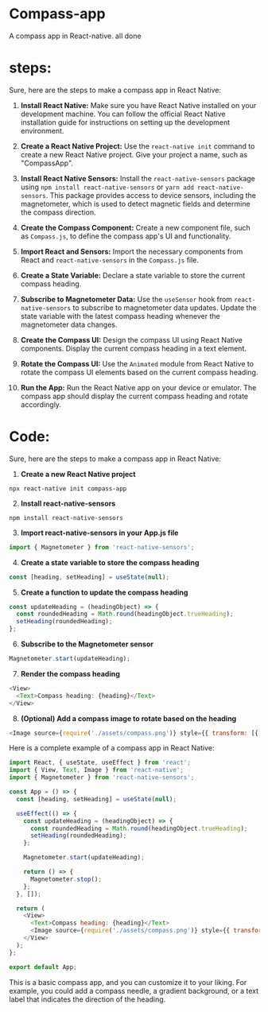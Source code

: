# Compass-app
A compass app in React-native. all done

# steps:
Sure, here are the steps to make a compass app in React Native:

1. **Install React Native:** Make sure you have React Native installed on your development machine. You can follow the official React Native installation guide for instructions on setting up the development environment.

2. **Create a React Native Project:** Use the `react-native init` command to create a new React Native project. Give your project a name, such as "CompassApp".

3. **Install React Native Sensors:** Install the `react-native-sensors` package using `npm install react-native-sensors` or `yarn add react-native-sensors`. This package provides access to device sensors, including the magnetometer, which is used to detect magnetic fields and determine the compass direction.

4. **Create the Compass Component:** Create a new component file, such as `Compass.js`, to define the compass app's UI and functionality.

5. **Import React and Sensors:** Import the necessary components from React and `react-native-sensors` in the `Compass.js` file.

6. **Create a State Variable:** Declare a state variable to store the current compass heading.

7. **Subscribe to Magnetometer Data:** Use the `useSensor` hook from `react-native-sensors` to subscribe to magnetometer data updates. Update the state variable with the latest compass heading whenever the magnetometer data changes.

8. **Create the Compass UI:** Design the compass UI using React Native components. Display the current compass heading in a text element.

9. **Rotate the Compass UI:** Use the `Animated` module from React Native to rotate the compass UI elements based on the current compass heading.

10. **Run the App:** Run the React Native app on your device or emulator. The compass app should display the current compass heading and rotate accordingly.

# Code:

Sure, here are the steps to make a compass app in React Native:

1. **Create a new React Native project**

```
npx react-native init compass-app
```

2. **Install react-native-sensors**

```
npm install react-native-sensors
```

3. **Import react-native-sensors in your App.js file**

```javascript
import { Magnetometer } from 'react-native-sensors';
```

4. **Create a state variable to store the compass heading**

```javascript
const [heading, setHeading] = useState(null);
```

5. **Create a function to update the compass heading**

```javascript
const updateHeading = (headingObject) => {
  const roundedHeading = Math.round(headingObject.trueHeading);
  setHeading(roundedHeading);
};
```

6. **Subscribe to the Magnetometer sensor**

```javascript
Magnetometer.start(updateHeading);
```

7. **Render the compass heading**

```javascript
<View>
  <Text>Compass heading: {heading}</Text>
</View>
```

8. **(Optional) Add a compass image to rotate based on the heading**

```javascript
<Image source={require('./assets/compass.png')} style={{ transform: [{ rotate: `-${heading}deg` }] }} />
```

Here is a complete example of a compass app in React Native:

```javascript
import React, { useState, useEffect } from 'react';
import { View, Text, Image } from 'react-native';
import { Magnetometer } from 'react-native-sensors';

const App = () => {
  const [heading, setHeading] = useState(null);

  useEffect(() => {
    const updateHeading = (headingObject) => {
      const roundedHeading = Math.round(headingObject.trueHeading);
      setHeading(roundedHeading);
    };

    Magnetometer.start(updateHeading);

    return () => {
      Magnetometer.stop();
    };
  }, []);

  return (
    <View>
      <Text>Compass heading: {heading}</Text>
      <Image source={require('./assets/compass.png')} style={{ transform: [{ rotate: `-${heading}deg` }] }} />
    </View>
  );
};

export default App;
```

This is a basic compass app, and you can customize it to your liking. For example, you could add a compass needle, a gradient background, or a text label that indicates the direction of the heading.
